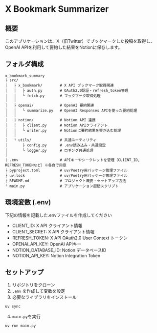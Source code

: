 # X Bookmark Summarizer

## 概要
このアプリケーションは、X（旧Twitter）でブックマークした投稿を取得し、OpenAI APIを利用して要約した結果をNotionに保存します。

## フォルダ構成
```
x_bookmark_summary
├ src/
│   ├ x_bookmark/        # X API ブックマーク取得関連
│   │   ├ auth.py        # OAuth2.0認証・refresh_token管理
│   │   └ fetch.py       # ブックマーク取得処理
│   │
│   ├ openai/            # OpenAI 要約関連
│   │   └ summarize.py   # OpenAI Responses APIを使った要約処理
│   │
│   ├ notion/            # Notion API 連携
│   │   ├ client.py      # Notion APIクライアント
│   │   └ writer.py      # Notionに要約結果を書き込む処理
│   │
│   └ utils/             # 共通ユーティリティ
│       ├ config.py      # .env読み込み・共通設定
│       └ logger.py      # ロギング共通処理
│
├ .env                   # APIキーやシークレットを管理（CLIENT_ID, REFRESH_TOKENなど）※各自で用意
├ pyproject.toml         # uv/Poetry用パッケージ管理ファイル
├ uv.lock                # uv/Poetry用パッケージ管理ファイル
├ README.md              # プロジェクト概要・セットアップ方法
└ main.py                # アプリケーション起動スクリプト
```


## 環境変数 (.env)
下記の情報を記載した.envファイルを作成してください
- CLIENT_ID: X API クライアント情報
- CLIENT_SECRET: X API クライアント情報
- REFRESH_TOKEN: X API OAuth2.0 User Context トークン
- OPENAI_API_KEY: OpenAI APIキー
- NOTION_DATABASE_ID: Notion データベースID
- NOTION_API_KEY: Notion Integration Token


## セットアップ
1. リポジトリをクローン
2. `.env` を作成して変数を設定
3. 必要なライブラリをインストール
```bash
uv sync
```
4. `main.py`を実行
```bash
uv run main.py
```



